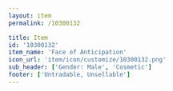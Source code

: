```yaml
---
layout: item
permalink: /10300132

title: Item
id: '10300132'
item_name: 'Face of Anticipation'
icon_url: 'item/icon/customize/10300132.png'
sub_header: ['Gender: Male', 'Cosmetic']
footer: ['Untradable, Unsellable']
---
```

